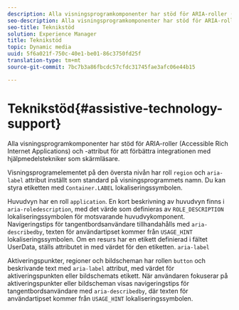 ```yaml
---
description: Alla visningsprogramkomponenter har stöd för ARIA-roller (Accessible Rich Internet Applications) och -attribut för att förbättra integrationen med hjälpmedelstekniker som skärmläsare.
seo-description: Alla visningsprogramkomponenter har stöd för ARIA-roller (Accessible Rich Internet Applications) och -attribut för att förbättra integrationen med hjälpmedelstekniker som skärmläsare.
seo-title: Teknikstöd
solution: Experience Manager
title: Teknikstöd
topic: Dynamic media
uuid: 5f6a021f-750c-40e1-be01-86c3750fd25f
translation-type: tm+mt
source-git-commit: 7bc7b3a86fbcdc57cfdc31745fae3afc06e44b15

---
```



# Teknikstöd{#assistive-technology-support}

Alla visningsprogramkomponenter har stöd för ARIA-roller (Accessible Rich Internet Applications) och -attribut för att förbättra integrationen med hjälpmedelstekniker som skärmläsare.

Visningsprogramelementet på den översta nivån har roll `region` och `aria-label` attribut inställt som standard på visningsprogrammets namn. Du kan styra etiketten med `Container.LABEL` lokaliseringssymbolen.

Huvudvyn har en roll `application`. En kort beskrivning av huvudvyn finns i `aria-roledescription`, med det värde som definieras av `ROLE_DESCRIPTION` lokaliseringssymbolen för motsvarande huvudvykomponent. Navigeringstips för tangentbordsanvändare tillhandahålls med `aria-describedby`, texten för användartipset kommer från `USAGE_HINT` lokaliseringssymbolen. Om en resurs har en etikett definierad i fältet UserData, ställs attributet in med värdet för den etiketten. `aria-label`

Aktiveringspunkter, regioner och bildscheman har rollen `button` och beskrivande text med `aria-label` attribut, med värdet för aktiveringspunkten eller bildschemats etikett. När användaren fokuserar på aktiveringspunkter eller bildscheman visas navigeringstips för tangentbordsanvändare med `aria-describedby`, där texten för användartipset kommer från `USAGE_HINT` lokaliseringssymbolen.
